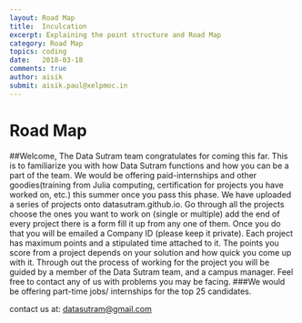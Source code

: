 ```yaml
---
layout: Road Map
title:  Inculcation
excerpt: Explaining the point structure and Road Map
category: Road Map
topics: coding
date:   2018-03-18
comments: true
author: aisik
submit: aisik.paul@xelpmoc.in
---
```

# Road Map
##Welcome,
The Data Sutram team congratulates for coming this far. This is to familiarize you with how Data Sutram functions and how you can be a part of the team. We would be offering paid-internships and other goodies(training from Julia computing, certification for projects you have worked on, etc.) this summer once you pass this phase. We have uploaded a series of projects onto datasutram.github.io.
Go through all the projects choose the ones you want to work on (single or multiple) add the end  of every project there is a form fill it up from any one of them. Once you do that you will be emailed a Company ID (please keep it private). Each project has maximum points and a stipulated time attached to it. The points you score from a project depends on your solution and how quick you come up with it.
Through out the process of working for the project you will be guided by a member of the Data Sutram team, and a campus manager. Feel free to contact any of us with problems you may be facing.
###We would be offering part-time jobs/ internships for the top 25 candidates.

contact us at: datasutram@gmail.com
